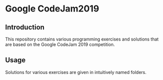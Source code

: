 # Google CodeJam2019

## Introduction

This repository contains various programming exercises and solutions that are based on the Google CodeJam 2019 competition.

## Usage

Solutions for various exercises are given in intuitively named folders.
